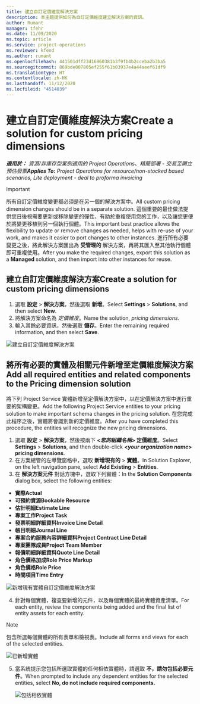 ```yaml
---
title: 建立自訂定價維度解決方案
description: 本主題提供如何為自訂定價維度建立解決方案的資訊。
author: Rumant
manager: tfehr
ms.date: 11/09/2020
ms.topic: article
ms.service: project-operations
ms.reviewer: kfend
ms.author: rumant
ms.openlocfilehash: 441501dff23d16960381b3f9fb4b2cceba2b3ba5
ms.sourcegitcommit: 869bde007805ef255f61b03937e4a44aeef61df9
ms.translationtype: HT
ms.contentlocale: zh-HK
ms.lasthandoff: 11/12/2020
ms.locfileid: "4514039"
---
```

# <a name="create-a-solution-for-custom-pricing-dimensions"></a><span data-ttu-id="ecb67-103">建立自訂定價維度解決方案</span><span class="sxs-lookup"><span data-stu-id="ecb67-103">Create a solution for custom pricing dimensions</span></span>

 <span data-ttu-id="ecb67-104">_**適用於：** 資源/非庫存型案例適用的 Project Operations、精簡部署 - 交易至開立預估發票_</span><span class="sxs-lookup"><span data-stu-id="ecb67-104">_**Applies To:** Project Operations for resource/non-stocked based scenarios, Lite deployment - deal to proforma invoicing_</span></span> 

>[!IMPORTANT]
><span data-ttu-id="ecb67-105">所有自訂定價維度變更都必須是在另一個的解決方案中。</span><span class="sxs-lookup"><span data-stu-id="ecb67-105">All custom pricing dimension changes should be in a separate solution.</span></span> <span data-ttu-id="ecb67-106">這個重要的最佳做法提供您日後視需要更新或移除變更的彈性、有助於重複使用您的工作，以及讓您更便於將變更移植到另一個執行個體。</span><span class="sxs-lookup"><span data-stu-id="ecb67-106">This important best practice allows the flexibility to update or remove changes as needed, helps with re-use of your work, and makes it easier to port changes to other instances.</span></span> <span data-ttu-id="ecb67-107">進行所有必要變更之後，將此解決方案匯出為 **受管理的** 解決方案，再將其匯入至其他執行個體即可重複使用。</span><span class="sxs-lookup"><span data-stu-id="ecb67-107">After you make the required changes, export this solution as a **Managed** solution, and then import into other instances for reuse.</span></span>

## <a name="create-a-solution-for-custom-pricing-dimensions"></a><span data-ttu-id="ecb67-108">建立自訂定價維度解決方案</span><span class="sxs-lookup"><span data-stu-id="ecb67-108">Create a solution for custom pricing dimensions</span></span>

1.  <span data-ttu-id="ecb67-109">選取 **設定** > **解決方案**，然後選取 **新增**。</span><span class="sxs-lookup"><span data-stu-id="ecb67-109">Select **Settings** > **Solutions**, and then select **New**.</span></span>
2.  <span data-ttu-id="ecb67-110">將解決方案命名為 *<your organization name> 定價維度*。</span><span class="sxs-lookup"><span data-stu-id="ecb67-110">Name the solution, *<your organization name> pricing dimensions*.</span></span>
3. <span data-ttu-id="ecb67-111">輸入其餘必要資訊，然後選取 **儲存**。</span><span class="sxs-lookup"><span data-stu-id="ecb67-111">Enter the remaining required information, and then select **Save**.</span></span>

  ![建立自訂定價維度解決方案](./media/Creation-of-custom-pricing-dimension-solution.png)
 
## <a name="add-all-required-entities-and-related-components-to-the-pricing-dimension-solution"></a><span data-ttu-id="ecb67-113">將所有必要的實體及相關元件新增至定價維度解決方案</span><span class="sxs-lookup"><span data-stu-id="ecb67-113">Add all required entities and related components to the Pricing dimension solution</span></span>

<span data-ttu-id="ecb67-114">將下列 Project Service 實體新增至定價解決方案中，以在定價解決方案中進行重要的架構變更。</span><span class="sxs-lookup"><span data-stu-id="ecb67-114">Add the following Project Service entities to your pricing solution to make important schema changes in the pricing solution.</span></span> <span data-ttu-id="ecb67-115">在您完成此程序之後，實體將會識別新的定價維度。</span><span class="sxs-lookup"><span data-stu-id="ecb67-115">After you have completed this procedure, the entities will recognize the new pricing dimensions.</span></span>

1.  <span data-ttu-id="ecb67-116">選取 **設定** > **解決方案**，然後按兩下 **<*您的組織名稱*> 定價維度**。</span><span class="sxs-lookup"><span data-stu-id="ecb67-116">Select **Settings** > **Solutions**, and then double-click **<*your organization name*> pricing dimensions**.</span></span>
2.  <span data-ttu-id="ecb67-117">在方案總管的左導覽窗格中，選取 **新增現有的** >  **實體**。</span><span class="sxs-lookup"><span data-stu-id="ecb67-117">In Solution Explorer, on the left navigation pane, select **Add Existing** > **Entities**.</span></span>
3.  <span data-ttu-id="ecb67-118">在 **解決方案元件** 對話方塊中，選取下列實體：</span><span class="sxs-lookup"><span data-stu-id="ecb67-118">In the **Solution Components** dialog box, select the following entities:</span></span>
 
   - <span data-ttu-id="ecb67-119">**實際**</span><span class="sxs-lookup"><span data-stu-id="ecb67-119">**Actual**</span></span>
   - <span data-ttu-id="ecb67-120">**可預約資源**</span><span class="sxs-lookup"><span data-stu-id="ecb67-120">**Bookable Resource**</span></span>
   - <span data-ttu-id="ecb67-121">**估計明細**</span><span class="sxs-lookup"><span data-stu-id="ecb67-121">**Estimate Line**</span></span>
   - <span data-ttu-id="ecb67-122">**專案工作**</span><span class="sxs-lookup"><span data-stu-id="ecb67-122">**Project Task**</span></span>
   - <span data-ttu-id="ecb67-123">**發票明細詳細資料**</span><span class="sxs-lookup"><span data-stu-id="ecb67-123">**Invoice Line Detail**</span></span>
   - <span data-ttu-id="ecb67-124">**帳目明細**</span><span class="sxs-lookup"><span data-stu-id="ecb67-124">**Journal Line**</span></span>
   - <span data-ttu-id="ecb67-125">**專案合約服務內容詳細資料**</span><span class="sxs-lookup"><span data-stu-id="ecb67-125">**Project Contract Line Detail**</span></span>
   - <span data-ttu-id="ecb67-126">**專案團隊成員**</span><span class="sxs-lookup"><span data-stu-id="ecb67-126">**Project Team Member**</span></span>
   - <span data-ttu-id="ecb67-127">**報價明細詳細資料**</span><span class="sxs-lookup"><span data-stu-id="ecb67-127">**Quote Line Detail**</span></span>
   - <span data-ttu-id="ecb67-128">**角色價格加成**</span><span class="sxs-lookup"><span data-stu-id="ecb67-128">**Role Price Markup**</span></span>
   - <span data-ttu-id="ecb67-129">**角色價格**</span><span class="sxs-lookup"><span data-stu-id="ecb67-129">**Role Price**</span></span>
   - <span data-ttu-id="ecb67-130">**時間項目**</span><span class="sxs-lookup"><span data-stu-id="ecb67-130">**Time Entry**</span></span>
 
   ![新增現有實體自訂定價維度解決方案](./media/Existing-entities-to-PD-solution.png)
 
 4. <span data-ttu-id="ecb67-132">針對每個實體，複查要新增的元件，以及每個實體的最終實體資產清單。</span><span class="sxs-lookup"><span data-stu-id="ecb67-132">For each entity, review the components being added and the final list of entity assets for each entity.</span></span> 

   >[!NOTE]
   > <span data-ttu-id="ecb67-133">包含所選每個實體的所有表單和檢視表。</span><span class="sxs-lookup"><span data-stu-id="ecb67-133">Include all forms and views for each of the selected entities.</span></span>

  ![已新增實體](./media/solution-component-selection.png)


5.  <span data-ttu-id="ecb67-135">當系統提示您包括所選取實體的任何相依實體時，請選取 **不，請勿包括必要元件**。</span><span class="sxs-lookup"><span data-stu-id="ecb67-135">When prompted to include any dependent entities for the selected entities, select **No, do not include required components.**</span></span>

    ![包括相依實體](./media/Do-not-include-required.png)
